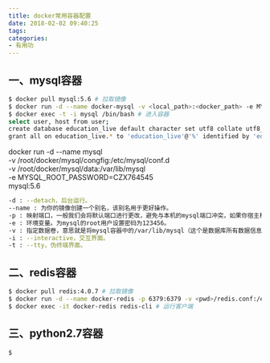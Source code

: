 ```yaml
---
title: docker常用容器配置
date: 2018-02-02 09:40:25
tags:
categories:
- 有用功
---
```


## 一、mysql容器
```bash
$ docker pull mysql:5.6 # 拉取镜像
$ docker run -d --name docker-mysql -v <local_path>:<docker_path> -e MYSQL_ROOT_PASSWORD=<root_pwd> -p 3308:3306 mysql # 运行容器
$ docker exec -t -i mysql /bin/bash # 进入容器
select user, host from user;
create database education_live default character set utf8 collate utf8_general_ci;
grant all on education_live.* to 'education_live'@'%' identified by 'educationlive'; # 创建应用连接账号，并设置权限
```
docker run -d --name mysql \
-v /root/docker/mysql/congfig:/etc/mysql/conf.d \
-v /root/docker/mysql/data:/var/lib/mysql \
-e MYSQL_ROOT_PASSWORD=CZX764545 \
mysql:5.6


```bash
-d : --detach，后台运行。
--name : 为你的镜像创建一个别名，该别名用于更好操作。
-p : 映射端口，一般我们会将默认端口进行更改，避免与本机的mysql端口冲突，如果你宿主机有mysql，请更改端口，如 -p 33060:3306。
-e : 环境变量。为mysql的root用户设置密码为123456。
-v : 指定数据卷，意思就是将mysql容器中的/var/lib/mysql（这个是数据库所有数据信息文件）映射到宿主机/data/mysql里面。
-i : --interactive，交互界面。
-t : --tty，伪终端界面。
```

## 二、redis容器
```bash
$ docker pull redis:4.0.7 # 拉取镜像
$ docker run -d --name docker-redis -p 6379:6379 -v <pwd>/redis.conf:/etc/redis/redis.conf -v <local_path>:<docker_path> redis:4.0.7 redis-server --appendonly yes # 运行容器
$ docker exec -it docker-redis redis-cli # 运行客户端
```

## 三、python2.7容器
```bash
$
```